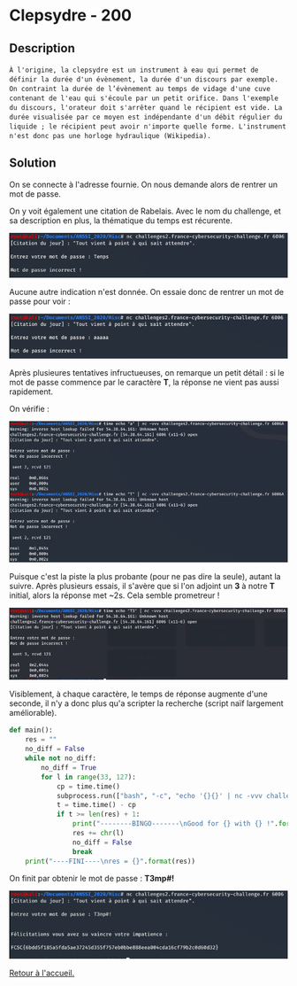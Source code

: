 # Clepsydre - 200

## Description

`À l'origine, la clepsydre est un instrument à eau qui permet de définir la durée d'un évènement, la durée d'un discours par exemple. On contraint la durée de l’évènement au temps de vidage d'une cuve contenant de l'eau qui s'écoule par un petit orifice. Dans l'exemple du discours, l'orateur doit s'arrêter quand le récipient est vide. La durée visualisée par ce moyen est indépendante d'un débit régulier du liquide ; le récipient peut avoir n'importe quelle forme. L'instrument n'est donc pas une horloge hydraulique (Wikipedia).`

## Solution

On se connecte à l'adresse fournie. On nous demande alors de rentrer un mot de passe.

On y voit également une citation de Rabelais. Avec le nom du challenge, et sa description en plus, la thématique du temps est récurente.

![cl1](https://github.com/sklaer/sklaer.github.io/blob/master/Images/clepsydre_1.PNG)

Aucune autre indication n'est donnée. On essaie donc de rentrer un mot de passe pour voir :

![cl2](https://github.com/sklaer/sklaer.github.io/blob/master/Images/clepsydre_2.PNG)

Après plusieures tentatives infructueuses, on remarque un petit détail : si le mot de passe commence par le caractère **T**, la réponse ne vient pas aussi rapidement.

On vérifie :

![cl3](https://github.com/sklaer/sklaer.github.io/blob/master/Images/clepsydre_3.PNG)

Puisque c'est la piste la plus probante (pour ne pas dire la seule), autant la suivre. Après plusieurs essais, il s'avère que si l'on adjoint un **3** à notre **T** initial, alors la réponse met ~2s. Cela semble prometreur !

![cl4](https://github.com/sklaer/sklaer.github.io/blob/master/Images/clepsydre_4.PNG)

Visiblement, à chaque caractère, le temps de réponse augmente d'une seconde, il n'y a donc plus qu'a scripter la recherche (script naïf largement améliorable).

```python
def main():
    res = ""
    no_diff = False
    while not no_diff:
        no_diff = True
        for l in range(33, 127):
            cp = time.time()
            subprocess.run(["bash", "-c", "echo '{}{}' | nc -vvv challenges2.france-cybersecurity-challenge.fr 6006A".format(res, chr(l))])
            t = time.time() - cp
            if t >= len(res) + 1:
                print("--------BINGO-------\nGood for {} with {} !".format(chr(l), t))
                res += chr(l)
                no_diff = False
                break
    print("----FINI----\nres = {}".format(res))
```

On finit par obtenir le mot de passe : **T3mp#!**

![cl5](https://github.com/sklaer/sklaer.github.io/blob/master/Images/clepsydre_5.PNG)

[Retour à l'accueil.](https://sklaer.github.io/)
